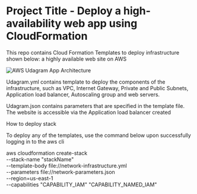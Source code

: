 # Project Title - Deploy a high-availability web app using CloudFormation

This repo contains Cloud Formation Templates to deploy infrastructure shown below: a highly available web site on AWS

![AWS Udagram App Architecture](https://user-images.githubusercontent.com/91762320/174493629-fb30e8ac-c65b-420f-8b44-e1bcb80a2deb.jpeg)

Udagram.yml contains template  to deploy the components of the infrastructure, such as VPC, Internet Gateway, Private and Public Subnets, Application load balancer, Autoscaling group and web servers.

Udagram.json contains parameters that are specified in the template file.
The website is accessible via the Application load balancer created

How to deploy stack

To deploy any of the templates, use the command below upon successfully logging in to the aws cli

aws cloudformation create-stack \
	--stack-name "stackName" \
	--template-body file://network-infrastructure.yml \
	--parameters file://network-parameters.json \
	--region=us-east-1 \
	--capabilities "CAPABILITY_IAM" "CAPABILITY_NAMED_IAM"
